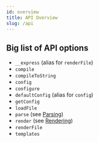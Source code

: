 ```yaml
---
id: overview
title: API Overview
slug: /api
---
```


## Big list of API options

- `__express` (alias for `renderFile`)
- `compile`
- `compileToString`
- `config`
- `configure`
- `defaultConfig` (alias for `config`)
- `getConfig`
- `loadFile`
- `parse` (see [Parsing](api/parsing))
- `render` (see [Rendering](api/rendering))
- `renderFile`
- `templates`
